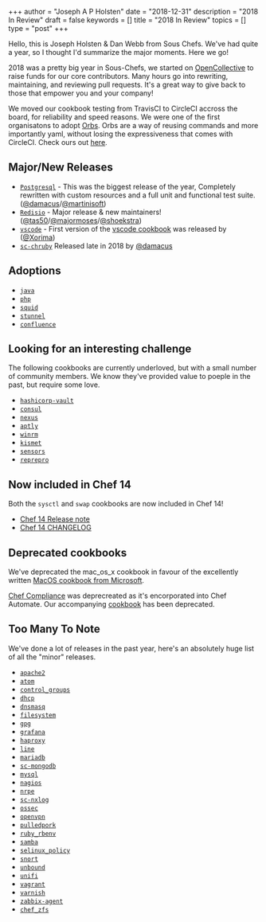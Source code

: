 +++
author = "Joseph A P Holsten"
date = "2018-12-31"
description = "2018 In Review"
draft = false
keywords = []
title = "2018 In Review"
topics = []
type = "post"
+++

Hello, this is Joseph Holsten & Dan Webb from Sous Chefs. We've had quite a year, so I thought I'd summarize the major moments. Here we go!

2018 was a pretty big year in Sous-Chefs, we started on [OpenCollective](https://opencollective.com/sous-chefs) to raise funds for our core contributors. Many hours go into rewriting, maintaining, and reviewing pull requests. It's a great way to give back to those that empower you and your company!

We moved our cookbook testing from TravisCI to CircleCI accross the board, for reliability and speed reasons. We were one of the first organisatons to adopt [Orbs](https://circleci.com/orbs/). Orbs are a way of reusing commands and more importantly yaml, without losing the expressiveness that comes with CircleCI. Check ours out [here](https://github.com/sous-chefs/orbs).

## Major/New Releases

- [`Postgresql`](https://github.com/sous-chefs/postgresql/blob/master/CHANGELOG.md) - This was the biggest release of the year, Completely rewritten with custom resources and a full unit and functional test suite. ([@damacus](https://github.com/damacus)/[@martinisoft](https://github.com/martinisoft))
- [`Redisio`](https://supermarket.chef.io/cookbooks/redisio) - Major release & new maintainers! ([@tas50](https://github.com/tas50)/[@majormoses](https://github.com/majormoses)/[@shoekstra](https://github.com/shoekstra))
- [`vscode`](https://supermarket.chef.io/cookbooks/sc_vscode) - First version of the [vscode cookbook](https://github.com/sous-chefs/vscode) was released by ([@Xorima](https://github.com/Xorima))
- [`sc-chruby`](https://supermarket.chef.io/cookbooks/sc-chruby) Released late in 2018 by [@damacus](https://github.com/damacus)

## Adoptions

- [`java`](https://supermarket.chef.io/cookbooks/java)
- [`php`](https://supermarket.chef.io/cookbooks/php)
- [`squid`](https://supermarket.chef.io/cookbooks/squid)
- [`stunnel`](https://supermarket.chef.io/cookbooks/stunnel)
- [`confluence`](https://github.com/sous-chefs/confluence)

## Looking for an interesting challenge

The following cookbooks are currently underloved, but with a small number of community members. We know they've provided value to poeple in the past, but require some love.

- [`hashicorp-vault`](https://www.github.com/sous-chefs/hashicorp-vault)
- [`consul`](https://www.github.com/sous-chefs/consul)
- [`nexus`](https://www.github.com/sous-chefs/nexus)
- [`aptly`](https://www.github.com/sous-chefs/aptly)
- [`winrm`](https://www.github.com/sous-chefs/winrm)
- [`kismet`](https://www.github.com/sous-chefs/kismet)
- [`sensors`](https://www.github.com/sous-chefs/sensors)
- [`reprepro`](https://www.github.com/sous-chefs/reprepro)

## Now included in Chef 14

Both the `sysctl` and `swap` cookbooks are now included in Chef 14!

- [Chef 14 Release note](https://docs.chef.io/release_notes.html#new-resources)
- [Chef 14 CHANGELOG](https://github.com/chef/chef/blob/master/CHANGELOG.md#v140190-2018-04-03)

## Deprecated cookbooks

We've deprecated the mac_os_x cookbook in favour of the excellently written [MacOS cookbook from Microsoft](https://github.com/Microsoft/macos-cookbook).

[Chef Compliance](https://docs.chef.io/chef_compliance.html) was deprecreated as it's encorporated into Chef Automate. Our accompanying [cookbook](http://supermarket.chef.io/cookbooks/chef-compliance) has been deprecated.

## Too Many To Note

We've done a lot of releases in the past year, here's an absolutely huge list of all the "minor" releases.

- [`apache2`](https://supermarket.chef.io/cookbooks/apache2)
- [`atom`](https://supermarket.chef.io/cookbooks/atom)
- [`control_groups`](https://supermarket.chef.io/cookbooks/control_groups)
- [`dhcp`](https://supermarket.chef.io/cookbooks/dhcp)
- [`dnsmasq`](https://supermarket.chef.io/cookbooks/dnsmasq)
- [`filesystem`](https://supermarket.chef.io/cookbooks/filesystem)
- [`gpg`](https://supermarket.chef.io/cookbooks/gpg)
- [`grafana`](https://supermarket.chef.io/cookbooks/grafana)
- [`haproxy`](https://supermarket.chef.io/cookbooks/haproxy)
- [`line`](https://supermarket.chef.io/cookbooks/line)
- [`mariadb`](https://supermarket.chef.io/cookbooks/mariadb)
- [`sc-mongodb`](https://supermarket.chef.io/cookbooks/sc-mongodb)
- [`mysql`](https://supermarket.chef.io/cookbooks/mysql)
- [`nagios`](https://supermarket.chef.io/cookbooks/nagios)
- [`nrpe`](https://supermarket.chef.io/cookbooks/nrpe)
- [`sc-nxlog`](https://supermarket.chef.io/cookbooks/sc-nxlog)
- [`ossec`](https://supermarket.chef.io/cookbooks/ossec)
- [`openvpn`](https://supermarket.chef.io/cookbooks/openvpn)
- [`pulledpork`](https://supermarket.chef.io/cookbooks/pulledpork)
- [`ruby_rbenv`](https://supermarket.chef.io/cookbooks/ruby_rbenv)
- [`samba`](https://supermarket.chef.io/cookbooks/samba)
- [`selinux_policy`](https://supermarket.chef.io/cookbooks/selinux_policy)
- [`snort`](https://supermarket.chef.io/cookbooks/snort)
- [`unbound`](https://supermarket.chef.io/cookbooks/unbound)
- [`unifi`](https://supermarket.chef.io/cookbooks/unifi)
- [`vagrant`](https://supermarket.chef.io/cookbooks/vagrant)
- [`varnish`](https://supermarket.chef.io/cookbooks/varnish)
- [`zabbix-agent`](https://supermarket.chef.io/cookbooks/zabbix)
- [`chef_zfs`](https://supermarket.chef.io/cookbooks/chef_zfs)
